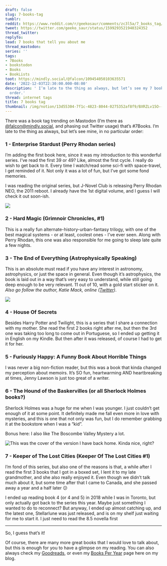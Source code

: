 ```yaml
---
draft: false
slug: 7-books-tag
tumblr:
reddit: https://www.reddit.com/r/geekosaur/comments/zc3l5a/7_books_tag/
tweet: https://twitter.com/geeko_saur/status/1599293521940324352
thread_twitter:
replyTo:
lead: 7 books that tell you about me
thread_mastodon:
series: ''
tags:
- 7Books
- bookstodon
- Books
- BookLists
toot: https://mindly.social/@falcon/109454050103635571
date: '2022-12-03T22:30:00.000-08:00'
description: ' I’m late to the thing as always, but let’s see my 7 books, in no particular
  order.'
thread: internet tags
title: 7 books tag
thumbnail: /img/notion/13d55304-7f1c-4823-8044-0275352af8f9/BXRZLv15O--399.jpeg
---
```


There was a book tag trending on Mastodon (I’m there as [@falcon@mindly.social](https://mindly.social/@falcon), and phasing out Twitter usage) that’s #7Books. I’m late to the thing as always, but let’s see mine, in no particular order:

### 1 - Enterprise Stardust (Perry Rhodan series)

I’m adding the first book here, since it was my introduction to this wonderful series. I’ve read the first 39 or 49? Like, almost the first cycle. I really do wish to get back to it. Every time I watch/read some sci-fi with space-travel, I get reminded of it. Not only it was a lot of fun, but I’ve got some fond memories.

I was reading the original series, but J-Novel Club is releasing Perry Rhodan NEO, the 2011 reboot. I already have the 1st digital volume, and I guess I will check it out soon-ish.

![](/img/notion/13d55304-7f1c-4823-8044-0275352af8f9/kvsnIbPj9l-399.jpeg)

### 2 - Hard Magic (Grimnoir Chronicles, #1)

This is a really fun alternate-history-urban-fantasy trilogy, with one of the best magical systems - or at least, coolest ones - I’ve ever seen. Along with Perry Rhodan, this one was also responsible for me going to sleep late quite a few nights.

### 3 - The End of Everything (Astrophysically Speaking)

This is an absolute must read if you have any interest in astronomy, astrophysics, or just the space in general. Even though it’s astrophysics, the book is laid out in a way that’s very easy to understand, while still going deep enough to be very relevant. 11 out of 10, with a gold start sticker on it. _Also go follow the author, Katie Mack, online (_[_Twitter_](https://twitter.com/AstroKatie)_)_.

![](/img/notion/13d55304-7f1c-4823-8044-0275352af8f9/XGPlS56eD0-500.jpeg)

### 4 - House Of Secrets

Besides Harry Potter and Twilight, this is a series that I share a connection with my mother. She read the first 2 books right after me, but then the 3rd one was taking too long to come out in Portuguese, so I ended up getting it in English on my Kindle. But then after it was released, of course I had to get it for her.

### 5 - Furiously Happy: A Funny Book About Horrible Things

I was never a big non-fiction reader, but this was a book that kinda changed my perception about memoirs. It’s SO fun, heartwarming AND heartbreaking at times, Jenny Lawson is just too great of a writer.

### 6 - The Hound of the Baskervilles (or all Sherlock Holmes books?)

Sherlock Holmes was a huge for me when I was younger. I just couldn’t get enough of it at some point. It definitely made me fall even more in love with mysteries, and this is one that not only was fun, but I do remember grabbing it at the bookstore when I was a “kid”.

Bonus here: I also like The Boscombe Valley Mystery a lot.

![This was the cover of the version I have back home. Kinda nice, right?](/img/notion/13d55304-7f1c-4823-8044-0275352af8f9/GG-TF2dCa9-1200.jpeg)

### 7 - Keeper of The Lost Cities (Keeper Of The Lost Cities #1)

I’m fond of this series, but also one of the reasons is that, a while after I read the first 3 books that I got in a boxed set, I lent it to my late grandmother, and she also really enjoyed it. Even though we didn’t talk much about it, but some time after that I came to Canada, and she passed away a year and a half later 😕

I ended up reading book 4 (or 4 and 5) in 2018 while I was in Toronto, but only actually got back to the series this year. Maybe just something I wanted to do to reconnect? But anyway, I ended up almost catching up, and the latest one, Stellarlune was just released, and is on my shelf just waiting for me to start it. I just need to read the 8.5 novella first

---

So, I guess that’s it!

Of course, there are many more great books that I would love to talk about, but this is enough for you to have a glimpse on my reading. You can also always check my [Goodreads](https://www.goodreads.com/user/show/22638412-falcon), or even my [Books Per Year](https://geekosaur.com/books-per-year/) page here on my blog.
